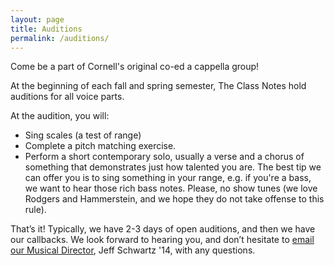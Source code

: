 ```yaml
---
layout: page
title: Auditions
permalink: /auditions/
---
```


Come be a part of Cornell's original co-ed a cappella group!

At the beginning of each fall and spring semester, The Class Notes hold auditions for all
voice parts.

At the audition, you will:

* Sing scales (a test of range)
* Complete a pitch matching exercise.
* Perform a short contemporary solo, usually a verse and a chorus of something that
demonstrates just how talented you are. The best tip we can offer you is to sing something
in your range, e.g. if you're a bass, we want to hear those rich bass notes. Please, no
show tunes (we love Rodgers and Hammerstein, and we hope they do not take offense to this
rule).

That’s it! Typically, we have 2-3 days of open auditions, and then we have our callbacks.
We look forward to hearing you, and don’t hesitate to [email our Musical
Director](mailto:md@theclassnotes.com), Jeff Schwartz '14, with any questions.
